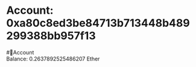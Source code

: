 
Account: 0xa80c8ed3be84713b713448b489299388bb957f13
===================================================
  
#📜Account  
Balance: 0.2637892525486207 Ether